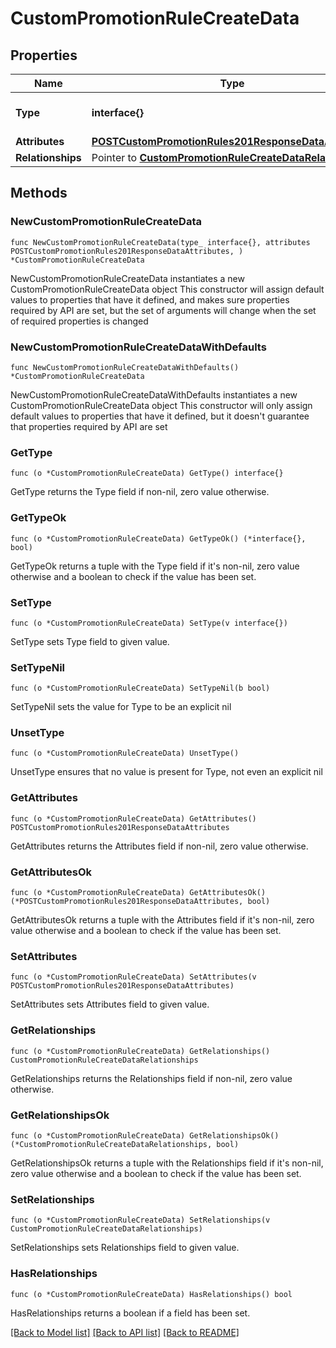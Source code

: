 # CustomPromotionRuleCreateData

## Properties

Name | Type | Description | Notes
------------ | ------------- | ------------- | -------------
**Type** | **interface{}** | The resource&#39;s type | 
**Attributes** | [**POSTCustomPromotionRules201ResponseDataAttributes**](POSTCustomPromotionRules201ResponseDataAttributes.md) |  | 
**Relationships** | Pointer to [**CustomPromotionRuleCreateDataRelationships**](CustomPromotionRuleCreateDataRelationships.md) |  | [optional] 

## Methods

### NewCustomPromotionRuleCreateData

`func NewCustomPromotionRuleCreateData(type_ interface{}, attributes POSTCustomPromotionRules201ResponseDataAttributes, ) *CustomPromotionRuleCreateData`

NewCustomPromotionRuleCreateData instantiates a new CustomPromotionRuleCreateData object
This constructor will assign default values to properties that have it defined,
and makes sure properties required by API are set, but the set of arguments
will change when the set of required properties is changed

### NewCustomPromotionRuleCreateDataWithDefaults

`func NewCustomPromotionRuleCreateDataWithDefaults() *CustomPromotionRuleCreateData`

NewCustomPromotionRuleCreateDataWithDefaults instantiates a new CustomPromotionRuleCreateData object
This constructor will only assign default values to properties that have it defined,
but it doesn't guarantee that properties required by API are set

### GetType

`func (o *CustomPromotionRuleCreateData) GetType() interface{}`

GetType returns the Type field if non-nil, zero value otherwise.

### GetTypeOk

`func (o *CustomPromotionRuleCreateData) GetTypeOk() (*interface{}, bool)`

GetTypeOk returns a tuple with the Type field if it's non-nil, zero value otherwise
and a boolean to check if the value has been set.

### SetType

`func (o *CustomPromotionRuleCreateData) SetType(v interface{})`

SetType sets Type field to given value.


### SetTypeNil

`func (o *CustomPromotionRuleCreateData) SetTypeNil(b bool)`

 SetTypeNil sets the value for Type to be an explicit nil

### UnsetType
`func (o *CustomPromotionRuleCreateData) UnsetType()`

UnsetType ensures that no value is present for Type, not even an explicit nil
### GetAttributes

`func (o *CustomPromotionRuleCreateData) GetAttributes() POSTCustomPromotionRules201ResponseDataAttributes`

GetAttributes returns the Attributes field if non-nil, zero value otherwise.

### GetAttributesOk

`func (o *CustomPromotionRuleCreateData) GetAttributesOk() (*POSTCustomPromotionRules201ResponseDataAttributes, bool)`

GetAttributesOk returns a tuple with the Attributes field if it's non-nil, zero value otherwise
and a boolean to check if the value has been set.

### SetAttributes

`func (o *CustomPromotionRuleCreateData) SetAttributes(v POSTCustomPromotionRules201ResponseDataAttributes)`

SetAttributes sets Attributes field to given value.


### GetRelationships

`func (o *CustomPromotionRuleCreateData) GetRelationships() CustomPromotionRuleCreateDataRelationships`

GetRelationships returns the Relationships field if non-nil, zero value otherwise.

### GetRelationshipsOk

`func (o *CustomPromotionRuleCreateData) GetRelationshipsOk() (*CustomPromotionRuleCreateDataRelationships, bool)`

GetRelationshipsOk returns a tuple with the Relationships field if it's non-nil, zero value otherwise
and a boolean to check if the value has been set.

### SetRelationships

`func (o *CustomPromotionRuleCreateData) SetRelationships(v CustomPromotionRuleCreateDataRelationships)`

SetRelationships sets Relationships field to given value.

### HasRelationships

`func (o *CustomPromotionRuleCreateData) HasRelationships() bool`

HasRelationships returns a boolean if a field has been set.


[[Back to Model list]](../README.md#documentation-for-models) [[Back to API list]](../README.md#documentation-for-api-endpoints) [[Back to README]](../README.md)


